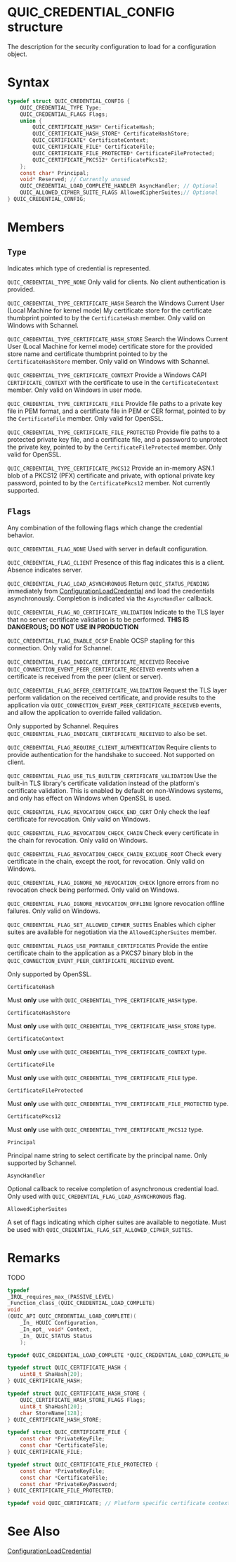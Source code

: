 QUIC_CREDENTIAL_CONFIG structure
======

The description for the security configuration to load for a configuration object.

# Syntax

```C
typedef struct QUIC_CREDENTIAL_CONFIG {
    QUIC_CREDENTIAL_TYPE Type;
    QUIC_CREDENTIAL_FLAGS Flags;
    union {
        QUIC_CERTIFICATE_HASH* CertificateHash;
        QUIC_CERTIFICATE_HASH_STORE* CertificateHashStore;
        QUIC_CERTIFICATE* CertificateContext;
        QUIC_CERTIFICATE_FILE* CertificateFile;
        QUIC_CERTIFICATE_FILE_PROTECTED* CertificateFileProtected;
        QUIC_CERTIFICATE_PKCS12* CertificatePkcs12;
    };
    const char* Principal;
    void* Reserved; // Currently unused
    QUIC_CREDENTIAL_LOAD_COMPLETE_HANDLER AsyncHandler; // Optional
    QUIC_ALLOWED_CIPHER_SUITE_FLAGS AllowedCipherSuites;// Optional
} QUIC_CREDENTIAL_CONFIG;
```

# Members

## `Type`

Indicates which type of credential is represented.

`QUIC_CREDENTIAL_TYPE_NONE`
Only valid for clients. No client authentication is provided.

`QUIC_CREDENTIAL_TYPE_CERTIFICATE_HASH`
Search the Windows Current User (Local Machine for kernel mode) My certificate store for the certificate thumbprint pointed to by the `CertificateHash` member.
Only valid on Windows with Schannel.

`QUIC_CREDENTIAL_TYPE_CERTIFICATE_HASH_STORE`
Search the Windows Current User (Local Machine for kernel mode) certificate store for the provided store name and certificate thumbprint pointed to by the `CertificateHashStore` member.
Only valid on Windows with Schannel.

`QUIC_CREDENTIAL_TYPE_CERTIFICATE_CONTEXT`
Provide a Windows CAPI `CERTIFICATE_CONTEXT` with the certificate to use in the `CertificateContext` member.
Only valid on Windows in user mode.

`QUIC_CREDENTIAL_TYPE_CERTIFICATE_FILE`
Provide file paths to a private key file in PEM format, and a certificate file in PEM or CER format, pointed to by the `CertificateFile` member.
Only valid for OpenSSL.

`QUIC_CREDENTIAL_TYPE_CERTIFICATE_FILE_PROTECTED`
Provide file paths to a protected private key file, and a certificate file, and a password to unprotect the private key, pointed to by the `CertificateFileProtected` member.
Only valid for OpenSSL.

`QUIC_CREDENTIAL_TYPE_CERTIFICATE_PKCS12`
Provide an in-memory ASN.1 blob of a PKCS12 (PFX) certificate and private, with optional private key password, pointed to by the `CertificatePkcs12` member.
Not currently supported.

## `Flags`

Any combination of the following flags which change the credential behavior.

`QUIC_CREDENTIAL_FLAG_NONE`
Used with server in default configuration.

`QUIC_CREDENTIAL_FLAG_CLIENT`
Presence of this flag indicates this is a client. Absence indicates server.

`QUIC_CREDENTIAL_FLAG_LOAD_ASYNCHRONOUS`
Return `QUIC_STATUS_PENDING` immediately from [ConfigurationLoadCredential](ConfigurationLoadCredential.md) and load the credentials asynchronously. Completion is indicated via the `AsyncHandler` callback.

`QUIC_CREDENTIAL_FLAG_NO_CERTIFICATE_VALIDATION`
Indicate to the TLS layer that no server certificate validation is to be performed. **THIS IS DANGEROUS; DO NOT USE IN PRODUCTION**

`QUIC_CREDENTIAL_FLAG_ENABLE_OCSP`
Enable OCSP stapling for this connection. Only valid for Schannel.

`QUIC_CREDENTIAL_FLAG_INDICATE_CERTIFICATE_RECEIVED`
Receive `QUIC_CONNECTION_EVENT_PEER_CERTIFICATE_RECEIVED` events when a certificate is received from the peer (client or server).

`QUIC_CREDENTIAL_FLAG_DEFER_CERTIFICATE_VALIDATION`
Request the TLS layer perform validation on the received certificate, and provide results to the application via `QUIC_CONNECTION_EVENT_PEER_CERTIFICATE_RECEIVED` events, and allow the application to override failed validation.

Only supported by Schannel. Requires `QUIC_CREDENTIAL_FLAG_INDICATE_CERTIFICATE_RECEIVED` to also be set.

`QUIC_CREDENTIAL_FLAG_REQUIRE_CLIENT_AUTHENTICATION`
Require clients to provide authentication for the handshake to succeed.
Not supported on client.

`QUIC_CREDENTIAL_FLAG_USE_TLS_BUILTIN_CERTIFICATE_VALIDATION`
Use the built-in TLS library's certificate validation instead of the platform's certificate validation.
This is enabled by default on non-Windows systems, and only has effect on Windows when OpenSSL is used.

`QUIC_CREDENTIAL_FLAG_REVOCATION_CHECK_END_CERT`
Only check the leaf certificate for revocation. Only valid on Windows.

`QUIC_CREDENTIAL_FLAG_REVOCATION_CHECK_CHAIN`
Check every certificate in the chain for revocation. Only valid on Windows.

`QUIC_CREDENTIAL_FLAG_REVOCATION_CHECK_CHAIN_EXCLUDE_ROOT`
Check every certificate in the chain, except the root, for revocation. Only valid on Windows.

`QUIC_CREDENTIAL_FLAG_IGNORE_NO_REVOCATION_CHECK`
Ignore errors from no revocation check being performed. Only valid on Windows.

`QUIC_CREDENTIAL_FLAG_IGNORE_REVOCATION_OFFLINE`
Ignore revocation offline failures. Only valid on Windows.

`QUIC_CREDENTIAL_FLAG_SET_ALLOWED_CIPHER_SUITES`
Enables which cipher suites are available for negotiation via the `AllowedCipherSuites` member.

`QUIC_CREDENTIAL_FLAGS_USE_PORTABLE_CERTIFICATES`
Provide the entire certificate chain to the application as a PKCS7 binary blob in the `QUIC_CONNECTION_EVENT_PEER_CERTIFICATE_RECEIVED` event.

Only supported by OpenSSL.

`CertificateHash`

Must **only** use with `QUIC_CREDENTIAL_TYPE_CERTIFICATE_HASH` type.

`CertificateHashStore`

Must **only** use with `QUIC_CREDENTIAL_TYPE_CERTIFICATE_HASH_STORE` type.

`CertificateContext`


Must **only** use with `QUIC_CREDENTIAL_TYPE_CERTIFICATE_CONTEXT` type.

`CertificateFile`

Must **only** use with `QUIC_CREDENTIAL_TYPE_CERTIFICATE_FILE` type.

`CertificateFileProtected`

Must **only** use with `QUIC_CREDENTIAL_TYPE_CERTIFICATE_FILE_PROTECTED` type.

`CertificatePkcs12`

Must **only** use with `QUIC_CREDENTIAL_TYPE_CERTIFICATE_PKCS12` type.

`Principal`

Principal name string to select certificate by the principal name. Only supported by Schannel.

`AsyncHandler`

Optional callback to receive completion of asynchronous credential load. Only used with `QUIC_CREDENTIAL_FLAG_LOAD_ASYNCHRONOUS` flag.

`AllowedCipherSuites`

A set of flags indicating which cipher suites are available to negotiate. Must be used with `QUIC_CREDENTIAL_FLAG_SET_ALLOWED_CIPHER_SUITES`.

# Remarks

TODO

```C
typedef
_IRQL_requires_max_(PASSIVE_LEVEL)
_Function_class_(QUIC_CREDENTIAL_LOAD_COMPLETE)
void
(QUIC_API QUIC_CREDENTIAL_LOAD_COMPLETE)(
    _In_ HQUIC Configuration,
    _In_opt_ void* Context,
    _In_ QUIC_STATUS Status
    );

typedef QUIC_CREDENTIAL_LOAD_COMPLETE *QUIC_CREDENTIAL_LOAD_COMPLETE_HANDLER;

typedef struct QUIC_CERTIFICATE_HASH {
    uint8_t ShaHash[20];
} QUIC_CERTIFICATE_HASH;

typedef struct QUIC_CERTIFICATE_HASH_STORE {
    QUIC_CERTIFICATE_HASH_STORE_FLAGS Flags;
    uint8_t ShaHash[20];
    char StoreName[128];
} QUIC_CERTIFICATE_HASH_STORE;

typedef struct QUIC_CERTIFICATE_FILE {
    const char *PrivateKeyFile;
    const char *CertificateFile;
} QUIC_CERTIFICATE_FILE;

typedef struct QUIC_CERTIFICATE_FILE_PROTECTED {
    const char *PrivateKeyFile;
    const char *CertificateFile;
    const char *PrivateKeyPassword;
} QUIC_CERTIFICATE_FILE_PROTECTED;

typedef void QUIC_CERTIFICATE; // Platform specific certificate context object
```

# See Also

[ConfigurationLoadCredential](ConfigurationLoadCredential.md)<br>
